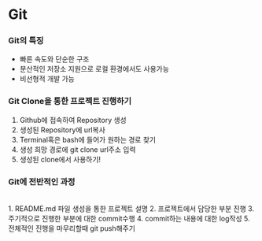 # Git

### Git의 특징
- 빠른 속도와 단순한 구조
- 분산적인 저장소 지원으로 로컬 환경에서도 사용가능
- 비선형적 개발 가능

### Git Clone을 통한 프로젝트 진행하기

1. Github에 접속하여 Repository 생성
2. 생성된 Repository에 url복사
3. Terminal혹은 bash에 들어가 원하는 경로 찾기
4. 생성 희망 경로에 git clone url주소 입력
5. 생성된 clone에서 사용하기!

### Git에 전반적인 과정
<br>
1. README.md 파일 생성을 통한 프로젝트 설명
2. 프로젝트에서 담당한 부분 진행
3. 주기적으로 진행한 부분에 대한 commit수행
4. commit하는 내용에 대한 log작성
5. 전체적인 진행을 마무리할때 git push해주기